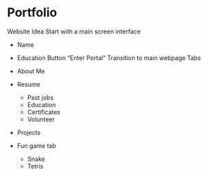# Portfolio
Website Idea
Start with a main screen interface
* Name
* Education
Button “Enter Portal”
Transition to main webpage
Tabs
* About Me
    
* Resume
    * Past jobs
    * Education
    * Certificates
    * Volunteer
* Projects
* Fun game tab
    * Snake
    * Tetris